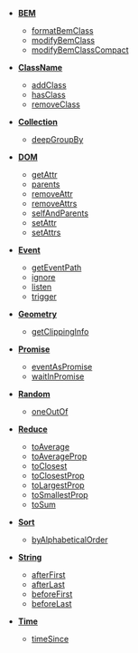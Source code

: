 * **[BEM](#bem)**
  * [formatBemClass](#formatbemclass)
  * [modifyBemClass](#modifybemclass)
  * [modifyBemClassCompact](#modifybemclasscompact)

* **[ClassName](#classname)**
  * [addClass](#addclass)
  * [hasClass](#hasclass)
  * [removeClass](#removeclass)

* **[Collection](#collection)**
  * [deepGroupBy](#deepgroupby)

* **[DOM](#dom)**
  * [getAttr](#getattr)
  * [parents](#parents)
  * [removeAttr](#removeattr)
  * [removeAttrs](#removeattrs)
  * [selfAndParents](#selfandparents)
  * [setAttr](#setattr)
  * [setAttrs](#setattrs)

* **[Event](#event)**
  * [getEventPath](#geteventpath)
  * [ignore](#ignore)
  * [listen](#listen)
  * [trigger](#trigger)

* **[Geometry](#geometry)**
  * [getClippingInfo](#getclippinginfo)

* **[Promise](#promise)**
  * [eventAsPromise](#eventaspromise)
  * [waitInPromise](#waitinpromise)

* **[Random](#random)**
  * [oneOutOf](#oneoutof)

* **[Reduce](#reduce)**
  * [toAverage](#toaverage)
  * [toAverageProp](#toaverageprop)
  * [toClosest](#toclosest)
  * [toClosestProp](#toclosestprop)
  * [toLargestProp](#tolargestprop)
  * [toSmallestProp](#tosmallestprop)
  * [toSum](#tosum)

* **[Sort](#sort)**
  * [byAlphabeticalOrder](#byalphabeticalorder)

* **[String](#string)**
  * [afterFirst](#afterfirst)
  * [afterLast](#afterlast)
  * [beforeFirst](#beforefirst)
  * [beforeLast](#beforelast)

* **[Time](#time)**
  * [timeSince](#timesince)


